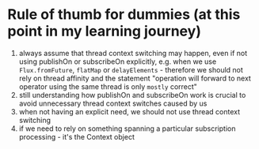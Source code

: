 # Rule of thumb for dummies (at this point in my learning journey)

1. always assume that thread context switching may happen, even if not using publishOn or subscribeOn explicitly, 
e.g. when we use `Flux.fromFuture`, `flatMap` or `delayElements` - therefore we should not rely on thread affinity
and the statement "operation will forward to next operator using the same thread is only `mostly` correct"
2. still understanding how publishOn and subscribeOn work is crucial to avoid unnecessary thread context switches caused
by us
3. when not having an explicit need, we should not use thread context switching
4. if we need to rely on something spanning a particular subscription processing - it's the Context object